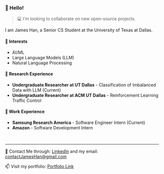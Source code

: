###  **👋 Hello!**

> 💻 I'm looking to collaborate on new open-source projects.

I am James Han, a Senior CS Student at the University of Texas at Dallas.

#### 🌱 Interests
-  AI/ML
-  Large Language Models (LLM)
-  Natural Language Processing

#### 🔬 Research Experience
- **Undergraduate Researcher at UT Dallas** - Classification of Imbalanced Data with LLM (Current)
- **Undergraduate Researcher at ACM UT Dallas** - Reinforcement Learning Traffic Control

#### 💼 Work Experience
- **Samsung Research America** - Software Engineer Intern (Current)
- **Amazon** - Software Development Intern

<br/>
<hr/>

💬 Contact Me through: [LinkedIn](www.linkedin.com/in/jvmeshan) and my email: contactJamesHan@gmail.com

📫 Visit my portfolio: [Portfolio Link](https://notjameshan.github.io)

<!---
<br/>
<div style="width: 30%; overflow: hidden; text-align: center;">
    <img src="https://github-readme-stats.vercel.app/api?username=notjameshan&show_icons=true&locale=en" alt="notjameshan" style="display: block; width: 50%; height: auto;">
    <img src="https://github-readme-streak-stats.herokuapp.com/?user=notjameshan&" alt="notjameshan" style="display: block; width: 50%; height: auto;">
    <img src="https://github-readme-stats.vercel.app/api/top-langs?username=notjameshan&show_icons=true&locale=en&layout=compact" alt="notjameshan" style="display: block; width: 50%; height: auto;">
</div>
--->

<!---
jameshan2002/jameshan2002 is a ✨ special ✨ repository because its `README.md` (this file) appears on your GitHub profile.
You can click the Preview link to take a look at your changes.
--->
